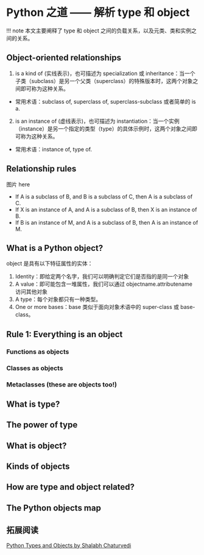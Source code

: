 # Python 之道 —— 解析 type 和 object

!!! note
    本文主要阐释了 type 和 object 之间的负载关系，以及元类、类和实例之间的关系。
    
## Object-oriented relationships

1. is a kind of (实线表示)，也可描述为 specialization 或 inheritance：当一个子类（subclass）是另一个父类（superclass）的特殊版本时，这两个对象之间即可称为这种关系。
- 常用术语：subclass of, superclass of, superclass-subclass 或者简单的 is a.

2. is an instance of (虚线表示)，也可描述为 instantiation：当一个实例（instance）是另一个指定的类型（type）的具体示例时，这两个对象之间即可称为这种关系。
- 常用术语：instance of, type of.

## Relationship rules

图片 here
- If A is a subclass of B, and B is a subclass of C, then A is a subclass of C.
- If X is an instance of A, and A is a subclass of B, then X is an instance of B.
- If B is an instance of M, and A is a subclass of B, then A is an instance of M.

## What is a Python object?

object 是具有以下特征属性的实体：

1. Identity：即给定两个名字，我们可以明确判定它们是否指的是同一个对象
2. A value：即可能包含一堆属性，我们可以通过 objectname.attributename 访问其他对象
3. A type：每个对象都只有一种类型。
4. One or more bases：base 类似于面向对象术语中的 super-class 或 base-class。

## Rule 1: Everything is an object

### Functions as objects

### Classes as objects

### Metaclasses (these are objects too!)

## What is type?

## The power of type 

## What is object?

## Kinds of objects

## How are type and object related?

## The Python objects map


## 拓展阅读

[Python Types and Objects by Shalabh Chaturvedi](http://pythonic.zoomquiet.top/data/20070308094655/index.html)